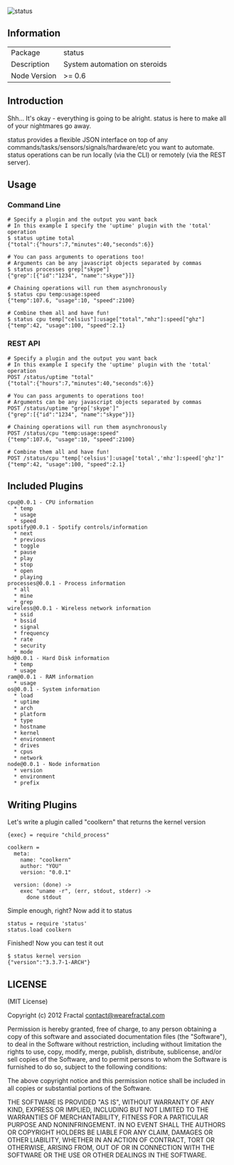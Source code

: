 ![status](https://secure.travis-ci.org/wearefractal/status.png?branch=master)

## Information

<table>
<tr>
<td>Package</td><td>status</td>
</tr>
<tr>
<td>Description</td>
<td>System automation on steroids</td>
</tr>
<tr>
<td>Node Version</td>
<td>>= 0.6</td>
</tr>
</table>

## Introduction

Shh... It's okay - everything is going to be alright. status is here to make all of your nightmares go away. 

status provides a flexible JSON interface on top of any commands/tasks/sensors/signals/hardware/etc you want to automate. status operations can be run locally (via the CLI) or remotely (via the REST server).

## Usage

### Command Line

```
# Specify a plugin and the output you want back
# In this example I specify the 'uptime' plugin with the 'total' operation
$ status uptime total
{"total":{"hours":7,"minutes":40,"seconds":6}}

# You can pass arguments to operations too!
# Arguments can be any javascript objects separated by commas
$ status processes grep["skype"]
{"grep":[{"id":"1234", "name":"skype"}]}

# Chaining operations will run them asynchronously
$ status cpu temp:usage:speed
{"temp":107.6, "usage":10, "speed":2100}

# Combine them all and have fun!
$ status cpu temp["celsius"]:usage["total","mhz"]:speed["ghz"]
{"temp":42, "usage":100, "speed":2.1}
```

### REST API

```
# Specify a plugin and the output you want back
# In this example I specify the 'uptime' plugin with the 'total' operation
POST /status/uptime "total"
{"total":{"hours":7,"minutes":40,"seconds":6}}

# You can pass arguments to operations too!
# Arguments can be any javascript objects separated by commas
POST /status/uptime "grep['skype']"
{"grep":[{"id":"1234", "name":"skype"}]}

# Chaining operations will run them asynchronously
POST /status/cpu "temp:usage:speed"
{"temp":107.6, "usage":10, "speed":2100}

# Combine them all and have fun!
POST /status/cpu "temp['celsius']:usage['total','mhz']:speed['ghz']"
{"temp":42, "usage":100, "speed":2.1}
```

## Included Plugins

```
cpu@0.0.1 - CPU information
  * temp
  * usage
  * speed
spotify@0.0.1 - Spotify controls/information
  * next
  * previous
  * toggle
  * pause
  * play
  * stop
  * open
  * playing
processes@0.0.1 - Process information
  * all
  * mine
  * grep
wireless@0.0.1 - Wireless network information
  * ssid
  * bssid
  * signal
  * frequency
  * rate
  * security
  * mode
hd@0.0.1 - Hard Disk information
  * temp
  * usage
ram@0.0.1 - RAM information
  * usage
os@0.0.1 - System information
  * load
  * uptime
  * arch
  * platform
  * type
  * hostname
  * kernel
  * environment
  * drives
  * cpus
  * network
node@0.0.1 - Node information
  * version
  * environment
  * prefix
```

## Writing Plugins

Let's write a plugin called "coolkern" that returns the kernel version

```coffee-script
{exec} = require "child_process"

coolkern =
  meta:
    name: "coolkern"
    author: "YOU"
    version: "0.0.1"

  version: (done) ->
    exec "uname -r", (err, stdout, stderr) ->
      done stdout
```

Simple enough, right? Now add it to status 

```coffee-script
status = require 'status'
status.load coolkern
```

Finished! Now you can test it out

```
$ status kernel version
{"version":"3.3.7-1-ARCH"}
```

## LICENSE

(MIT License)

Copyright (c) 2012 Fractal <contact@wearefractal.com>

Permission is hereby granted, free of charge, to any person obtaining
a copy of this software and associated documentation files (the
"Software"), to deal in the Software without restriction, including
without limitation the rights to use, copy, modify, merge, publish,
distribute, sublicense, and/or sell copies of the Software, and to
permit persons to whom the Software is furnished to do so, subject to
the following conditions:

The above copyright notice and this permission notice shall be
included in all copies or substantial portions of the Software.

THE SOFTWARE IS PROVIDED "AS IS", WITHOUT WARRANTY OF ANY KIND,
EXPRESS OR IMPLIED, INCLUDING BUT NOT LIMITED TO THE WARRANTIES OF
MERCHANTABILITY, FITNESS FOR A PARTICULAR PURPOSE AND
NONINFRINGEMENT. IN NO EVENT SHALL THE AUTHORS OR COPYRIGHT HOLDERS BE
LIABLE FOR ANY CLAIM, DAMAGES OR OTHER LIABILITY, WHETHER IN AN ACTION
OF CONTRACT, TORT OR OTHERWISE, ARISING FROM, OUT OF OR IN CONNECTION
WITH THE SOFTWARE OR THE USE OR OTHER DEALINGS IN THE SOFTWARE.
